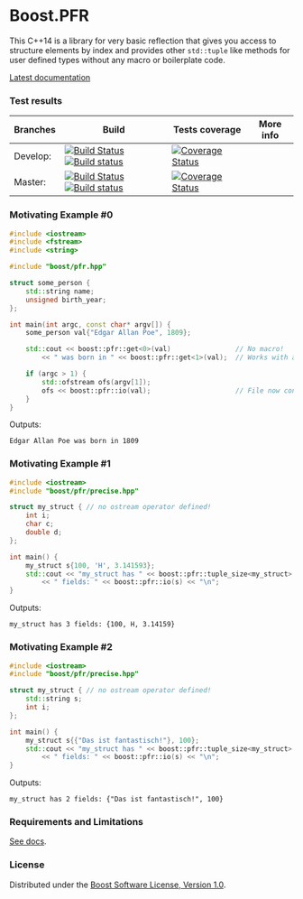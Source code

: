 # Boost.PFR

This C++14 is a library for very basic reflection that gives you access to structure elements by index and provides other `std::tuple` like methods for user defined types without any macro or boilerplate code.


[Latest documentation](http://apolukhin.github.com/magic_get/index.html)

### Test results

Branches        | Build         | Tests coverage | More info
----------------|-------------- | -------------- |-----------
Develop:        | [![Build Status](https://travis-ci.org/apolukhin/magic_get.svg?branch=develop)](https://travis-ci.org/apolukhin/magic_get) [![Build status](https://ci.appveyor.com/api/projects/status/1edm74h5id8qpr2k/branch/develop?svg=true)](https://ci.appveyor.com/project/apolukhin/magic-get/branch/develop) | [![Coverage Status](https://coveralls.io/repos/github/apolukhin/magic_get/badge.png?branch=develop)](https://coveralls.io/github/apolukhin/magic_get?branch=develop) | <!-- [details...](http://www.boost.org/development/tests/develop/developer/pfr.html)) -->
Master:         | [![Build Status](https://travis-ci.org/apolukhin/magic_get.svg?branch=master)](https://travis-ci.org/apolukhin/magic_get) [![Build status](https://ci.appveyor.com/api/projects/status/1edm74h5id8qpr2k/branch/master?svg=true)](https://ci.appveyor.com/project/apolukhin/magic-get/branch/master) | [![Coverage Status](https://coveralls.io/repos/github/apolukhin/magic_get/badge.png?branch=master)](https://coveralls.io/github/apolukhin/magic_get?branch=master) | <!-- [details...](http://www.boost.org/development/tests/master/developer/pfr.html)) -->

### Motivating Example #0
```c++
#include <iostream>
#include <fstream>
#include <string>

#include "boost/pfr.hpp"

struct some_person {
    std::string name;
    unsigned birth_year;
};

int main(int argc, const char* argv[]) {
    some_person val{"Edgar Allan Poe", 1809};

    std::cout << boost::pfr::get<0>(val)                // No macro!
        << " was born in " << boost::pfr::get<1>(val);  // Works with any aggregate initializables!

    if (argc > 1) {
        std::ofstream ofs(argv[1]);
        ofs << boost::pfr::io(val);                     // File now contains: {"Edgar Allan Poe", 1809}
    }
}
```
Outputs:
```
Edgar Allan Poe was born in 1809
```


### Motivating Example #1
```c++
#include <iostream>
#include "boost/pfr/precise.hpp"

struct my_struct { // no ostream operator defined!
    int i;
    char c;
    double d;
};

int main() {
    my_struct s{100, 'H', 3.141593};
    std::cout << "my_struct has " << boost::pfr::tuple_size<my_struct>::value
        << " fields: " << boost::pfr::io(s) << "\n";
}

```

Outputs:
```
my_struct has 3 fields: {100, H, 3.14159}
```

### Motivating Example #2

```c++
#include <iostream>
#include "boost/pfr/precise.hpp"

struct my_struct { // no ostream operator defined!
    std::string s;
    int i;
};

int main() {
    my_struct s{{"Das ist fantastisch!"}, 100};
    std::cout << "my_struct has " << boost::pfr::tuple_size<my_struct>::value
        << " fields: " << boost::pfr::io(s) << "\n";
}

```

Outputs:
```
my_struct has 2 fields: {"Das ist fantastisch!", 100}
```


### Requirements and Limitations

[See docs](http://apolukhin.github.com/magic_get/index.html).

### License

Distributed under the [Boost Software License, Version 1.0](http://boost.org/LICENSE_1_0.txt).
